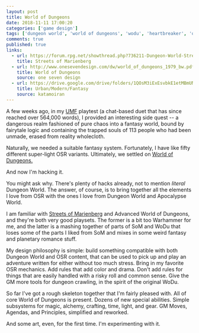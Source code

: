```yaml
---
layout: post
title: World of Dungeons
date: 2018-11-11 17:00:20
categories: ['game design']
tags: ['dungeon world', 'world of dungeons', 'wodu', 'heartbreaker', 'osr']
comments: true
published: true
links:
  - url: https://forum.rpg.net/showthread.php?736211-Dungeon-World-Streets-of-Marienburg-(a-World-of-Dungeons-1979-hack)
    title: Streets of Marienberg
  - url: http://www.onesevendesign.com/dw/world_of_dungeons_1979_bw.pdf
    title: World of Dungeons
    source: one seven design
  - url: https://drive.google.com/drive/folders/1QOsM3iExEsvbkE1etMBmUNY9S4Ie_gnN
    title: Urban/Modern/Fantasy
    source: katamoiran
---
```


A few weeks ago, in my [UMF](https://drive.google.com/drive/folders/1QOsM3iExEsvbkE1etMBmUNY9S4Ie_gnN) playtest (a chat-based duet that has since reached over 564,000 words), I provided an interesting side quest -- a dangerous realm fashioned of pure chaos into a fantasy world, bound by fairytale logic and containing the trapped souls of 113 people who had been unmade, erased from reality wholecloth.

Naturally, we needed a suitable fantasy system. Fortunately, I have like fifty different super-light OSR variants. Ultimately, we settled on [World of Dungeons.](http://www.onesevendesign.com/dw/world_of_dungeons_1979_bw.pdf)

And now I'm hacking it.

<!--more-->

You might ask why. There's plenty of hacks already, not to mention *literal* Dungeon World. The answer, of course, is to bring together all the elements I love from OSR with the ones I love from Dungeon World and Apocalypse World.

I am familiar with [Streets of Marienberg](https://forum.rpg.net/showthread.php?736211-Dungeon-World-Streets-of-Marienburg-(a-World-of-Dungeons-1979-hack)) and Advanced World of Dungeons, and they're both very good playsets. The former is a bit too Warhammer for me, and the latter is a mashing together of parts of SoM and WoDu that loses some of the parts I liked from SoM and mixes in some weird fantasy and planetary romance stuff.

My design philosophy is simple: build something compatible with both Dungeon World and OSR content, that can be used to pick up and play an adventure written for either without too much stress. Bring in my favorite OSR mechanics. Add rules that add color and drama. Don't add rules for things that are easily handled with a risky roll and common sense. Give the GM more tools for dungeon crawling, in the spirit of the original WoDu.

So far I've got a rough skeleton together that I'm fairly pleased with. All of core World of Dungeons is present. Dozens of new special abilities. Simple subsystems for magic, alchemy, crafting, time, light, and gear. GM Moves, Agendas, and Principles, simplified and reworked.

And some art, even, for the first time. I'm experimenting with it.
